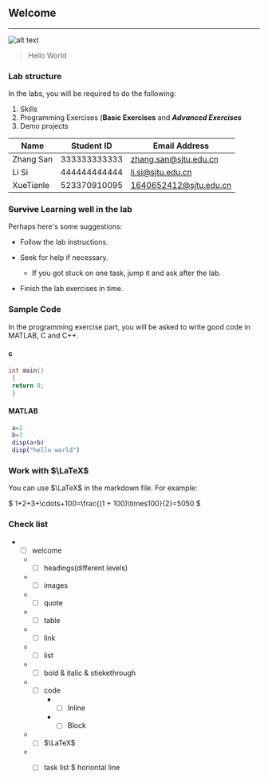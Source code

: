 ## Welcome

---

![alt text](http://vi.sjtu.edu.cn/uploads/files/22fc9c46e0998e2454d64f7eda901595-d2c02ba527abb94ad97653e36bbac8a1.png)

> Hello World

### Lab structure	

In the labs, you will be required to do the following: 

1. Skills
2. Programming Exercises (**Basic Exercises** and ***Advanced Exercises***
3. Demo projects



| Name      | Student ID   | Email Address          |
| --------- | ------------ | ---------------------- |
| Zhang San | 333333333333 | zhang.san@sjtu.edu.cn  |
| Li Si     | 444444444444 | li.si@sjtu.edu.cn      |
| XueTianle | 523370910095 | 1640652412@sjtu.edu.cn |

### **~~Survive~~** Learning well in the lab

Perhaps here's some suggestions: 

- Follow the lab instructions.
- Seek for help if necessary.
  - If you got stuck on one task, jump it and ask after the lab.

- Finish the lab exercises in time.

### Sample Code

In the programming exercise part, you will be asked to write good code in MATLAB, C and C++.	

#### c

```c
int main()
 {
 return 0;
 }
```

#### MATLAB

```matlab
 a=2
 b=3
 disp(a+b)
 disp("hello world")
```

### Work with $\LaTeX$

You can use $\LaTeX$ in the markdown file. For example:

$ 1+2+3+\cdots+100=\frac{(1 + 100)\times100}{2}=5050 $

### Check list

- - [ ] welcome
  - - [ ] headings(different levels)
  - - [ ] images
  - - [ ] quote
  - - [ ] table
  - - [ ] link
  - - [ ] list
  - - [ ] bold & italic & stiekethrough
  - - [ ] code
      - - [ ] Inline
      - - [ ] Block
   - - [ ] $\LaTeX$
   - - [ ] task list $ horiontal line


